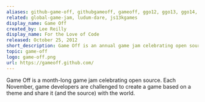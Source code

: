 ```yaml
---
aliases: github-game-off, githubgameoff, gameoff, ggo12, ggo13, ggo14, ggo15, ggo16
related: global-game-jam, ludum-dare, js13kgames
display_name: Game Off
created_by: Lee Reilly
display_name: For the Love of Code
released: October 25, 2012
short_description: Game Off is an annual game jam celebrating open source.
topic: game-off
logo: game-off.png
url: https://gameoff.github.com/
---
```

Game Off is a month-long game jam celebrating open source. Each November, game developers are challenged to create a game based on a theme and share it (and the source) with the world.
